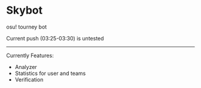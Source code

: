 # Skybot
osu! tourney bot


Current push (03:25-03:30) is untested


---
Currently Features:

- Analyzer
- Statistics for user and teams
- Verification